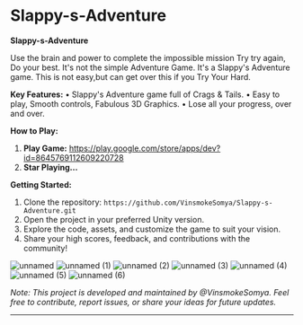 # Slappy-s-Adventure

**Slappy-s-Adventure**

Use the brain and power to complete the impossible mission
Try try again, Do your best.
It's not the simple Adventure Game. It's a Slappy's Adventure game. This is not easy,but can get over this if you Try Your Hard.

**Key Features:**
• Slappy's Adventure game full of Crags & Tails.
• Easy to play, Smooth controls, Fabulous 3D Graphics.
• Lose all your progress, over and over.

**How to Play:**
1. **Play Game:** https://play.google.com/store/apps/dev?id=8645769112609220728
2. **Star Playing...**

**Getting Started:**
1. Clone the repository: `https://github.com/VinsmokeSomya/Slappy-s-Adventure.git`
2. Open the project in your preferred Unity version.
3. Explore the code, assets, and customize the game to suit your vision.
4. Share your high scores, feedback, and contributions with the community!


![unnamed](https://github.com/VinsmokeSomya/Slappy-s-Adventure/assets/117063787/19d60c10-d552-412c-8ddc-b07e189567fb)
![unnamed (1)](https://github.com/VinsmokeSomya/Slappy-s-Adventure/assets/117063787/68b4821c-46b8-49db-968e-d081652054db)
![unnamed (2)](https://github.com/VinsmokeSomya/Slappy-s-Adventure/assets/117063787/623f866b-e069-4f57-b4d1-8db279831161)
![unnamed (3)](https://github.com/VinsmokeSomya/Slappy-s-Adventure/assets/117063787/d7445959-ccb6-4110-82cb-a1d5abe171e0)
![unnamed (4)](https://github.com/VinsmokeSomya/Slappy-s-Adventure/assets/117063787/424af3f5-9beb-43e1-a9f8-07aaf5d829ce)
![unnamed (5)](https://github.com/VinsmokeSomya/Slappy-s-Adventure/assets/117063787/0d68e37e-f998-4767-9093-c7c1b81185a1)
![unnamed (6)](https://github.com/VinsmokeSomya/Slappy-s-Adventure/assets/117063787/2d607d8c-ea99-4ee4-879e-1da940119bc5)


*Note: This project is developed and maintained by @VinsmokeSomya. Feel free to contribute, report issues, or share your ideas for future updates.*

---
